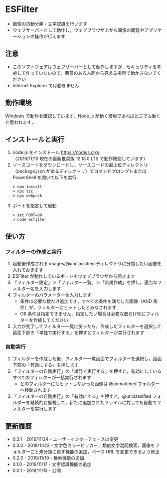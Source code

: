 # ESFilter

- 画像の自動分類・文字認識を行います
- ウェブサーバーとして動作し，ウェブブラウザ上から画像の閲覧やアプリケーションの操作が行えます

## 注意

- このソフトウェアはウェブサーバーとして動作しますが，セキュリティを考慮して作っていないので，悪意のある人間から見える場所で動かさないでください
- Internet Explorer では動きません

## 動作環境

Windows で動作を確認しています．Node.js が動く環境であればどこでも動くと思われます．

## インストールと実行

1. node.js をインストール https://nodejs.org/  
（2019/11/13 現在の最新推奨版 12.13.0 LTS で動作確認しています）
1. ソースコードをダウンロードし，ソースコードの最上位ディレクトリ（package.json があるディレクトリ）でコマンドプロンプトまたは PowerShell を開いて以下を実行
    ```
    > npm install
    > npx tsc
    > npx webpack
    ```
1. ポートを指定して起動
    ```
    > set PORT=80
    > node esfilter
    ```

## 使い方

### フィルターの作成と実行

1. 起動後作成される images/@unclassified ディレクトリに分類したい画像を入れておきます
1. ESFilter が動作しているポートをウェブブラウザから開きます
1. 「フィルター設定」＞「フィルター一覧」＞「新規作成」を押し，適当なフィルター名を入力します
1. フィルターのパラメーターを入力します
    - 条件は必要な数だけ追加でき，すべての条件を満たした画像（AND 条件）が，フィルターにヒットしたとみなされます
    - OR 条件は指定できません．指定したい場合は必要な数だけ別にフィルターを作成してください
1. 入力が完了してフィルター一覧に戻ったら，作成したフィルターを選択して画面下部の「単独で実行する」を押すとフィルターが実行されます

### 自動実行

1. フィルターを作成した後，フィルター一覧画面でフィルターを選択し，画面下部の「有効にする」を押します
1. 「フィルターの自動実行」の「単発で実行する」を押すと，有効にしているすべてのフィルターが一括実行されます
    - どのフィルターにもヒットしなかった画像は @unmatched フォルダーへ移動されます
1. 「フィルターの自動実行」の「有効にする」を押すと，@unclassified フォルダーを継続的に監視して，新たに追加されたファイルに対しても自動でフィルターを実行します

## 更新履歴

- 0.3.1 - 2019/11/24 - ユーザーインターフェースの変更
- 0.3.0 - 2019/11/23 - 文字色カラーピッカー，類似文字混同検索，画像をフォルダーごと未分類に戻す機能の追加，ベース URL を変更できるよう修正
- 0.2.0 - 2019/11/19 - 検索機能の追加
- 0.1.0 - 2019/11/17 - 文字認識機能の追加
- 0.0.1 - 2019/11/13 - 公開
